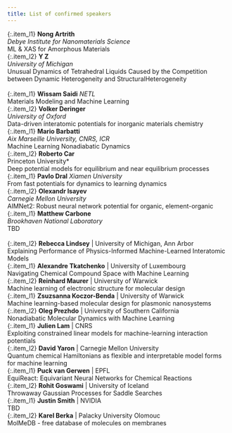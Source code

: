 ```yaml
---
title: List of confirmed speakers
---
```


<style>
  .item_l1 {
    font-size: 0.8em; 
    line-height: 150%; 
    border-radius: 0px; 
    padding: 4px;
    background-color: #6cc58d4d;
    margin-bottom: 3px;
    text-align: justify;
  }

  .item_l2 {
    font-size: 0.8em; 
    line-height: 150%; 
    border-radius: 0px; 
    padding: 4px;
    background-color: #e8dddc;
    margin-bottom: 3px;
  }

</style>

{:.item_l1} **Nong Artrith**  
*Debye Institute for Nanomaterials Science*  
ML & XAS for Amorphous Materials
<br> 
{:.item_l2} **Y	Z**  
*University of Michigan*  
Unusual Dynamics of Tetrahedral Liquids Caused by the Competition between Dynamic Heterogeneity and StructuralHeterogeneity
<br>    
{:.item_l1} **Wissam Saidi** 
*NETL*  
Materials Modeling and Machine Learning
<br>
{:.item_l2} **Volker Deringer**      
*University of Oxford*     
Data-driven interatomic potentials for inorganic materials chemistry
<br>
{:.item_l1} **Mario Barbatti**    
*Aix Marseille University, CNRS, ICR*     
Machine Learning Nonadiabatic Dynamics
<br>
{:.item_l2} **Roberto Car**   
Princeton University*  
Deep potential models for equilibrium and near equilibrium processes
<br>
{:.item_l1} **Pavlo Dral** 
*Xiamen University*     
From fast potentials for dynamics to learning dynamics
<br> 
{:.item_l2} **Olexandr Isayev**   
*Carnegie Mellon University*  
AIMNet2: Robust neural network potential for organic, element-organic
<br>
{:.item_l1} **Matthew Carbone**   
*Brookhaven National Laboratory*    
TBD  
<br>
 {:.item_l2} **Rebecca Lindsey** | University of Michigan, Ann Arbor  
 Explaining Performance of Physics-Informed Machine-Learned Interatomic Models
 <br>
 {:.item_l1} **Alexandre Tkatchenko** | University of Luxembourg  
 Navigating Chemical Compound Space with Machine Learning
 <br>
 {:.item_l2} **Reinhard Maurer** | University of Warwick  
 Machine learning of electronic structure for molecular design
 <br>
 {:.item_l1} **Zsuzsanna Koczor-Benda** | University of Warwick  
 Machine learning-based molecular design for plasmonic nanosystems
 <br>
 {:.item_l2} **Oleg Prezhdo** | University of Southern California  
 Nonadiabatic Molecular Dynamics with Machine Learning
 <br>
 {:.item_l1} **Julien Lam** | CNRS  
 Exploiting constrained linear models for machine-learning interaction potentials
 <br>
 {:.item_l2} **David Yaron** | Carnegie Mellon University  
 Quantum chemical Hamiltonians as flexible and interpretable model forms for machine learning
 <br>
 {:.item_l1} **Puck van Gerwen** | EPFL  
 EquiReact: Equivariant Neural Networks for Chemical Reactions
 <br>
 {:.item_l2} **Rohit Goswami** | University of Iceland  
 Throwaway Gaussian Processes for Saddle Searches
 <br>
 {:.item_l1} **Justin Smith** | NVIDIA  
 TBD
 <br>
 {:.item_l2} **Karel Berka** | Palacky University Olomouc  
 MolMeDB - free database of molecules on membranes
 <br>
<!-- {: style="list-style-type: square;"} -->
<!-- {: style="font-size: 0.8em; line-height: 120%; border-radius: 10px; padding: 10px"} -->

<!-- {: style="font-size: 0.8em; line-height: 120%; border-radius: 10px; padding: 10px"} -->

